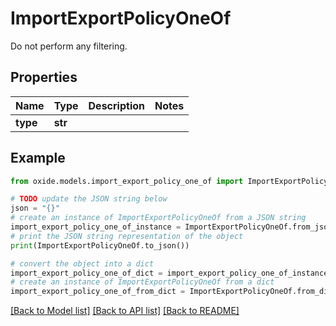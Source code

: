 # ImportExportPolicyOneOf

Do not perform any filtering.

## Properties

Name | Type | Description | Notes
------------ | ------------- | ------------- | -------------
**type** | **str** |  | 

## Example

```python
from oxide.models.import_export_policy_one_of import ImportExportPolicyOneOf

# TODO update the JSON string below
json = "{}"
# create an instance of ImportExportPolicyOneOf from a JSON string
import_export_policy_one_of_instance = ImportExportPolicyOneOf.from_json(json)
# print the JSON string representation of the object
print(ImportExportPolicyOneOf.to_json())

# convert the object into a dict
import_export_policy_one_of_dict = import_export_policy_one_of_instance.to_dict()
# create an instance of ImportExportPolicyOneOf from a dict
import_export_policy_one_of_from_dict = ImportExportPolicyOneOf.from_dict(import_export_policy_one_of_dict)
```
[[Back to Model list]](../README.md#documentation-for-models) [[Back to API list]](../README.md#documentation-for-api-endpoints) [[Back to README]](../README.md)


